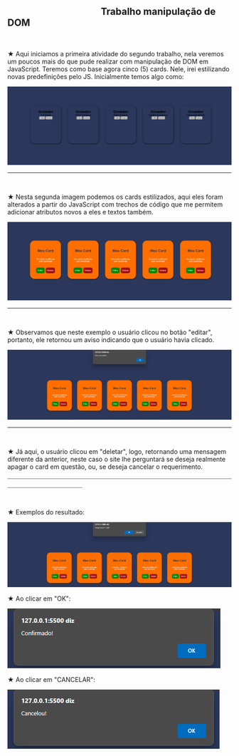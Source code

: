 <h2>          Trabalho manipulação de DOM</h2>
<br>
<p>★ Aqui iniciamos a primeira atividade do segundo trabalho,
nela veremos um poucos mais do que pude realizar com manipulação de DOM em
JavaScript. Teremos como base agora cinco (5) cards. Nele, irei estilizando
novas predefinições pelo JS. Inicialmente temos algo como:</p>
<img src="/imagens/imagem.png" alt="primeira-imagem">
<hr>
<br>
<p>★ Nesta segunda imagem podemos os cards estilizados, aqui eles foram
alterados a partir do JavaScript com trechos de código que me permitem
adicionar atributos novos a eles e textos também.</p>
<img src="/imagens/imagem2.png" alt="segunda-imagem">
<hr>
<br>
<p>★ Observamos que neste exemplo o usuário clicou no botão "editar",
portanto, ele retornou um aviso indicando que o usuário havia clicado.</p>
<img src="/imagens/imagem3.png" alt="segunda-imagem">
<hr>
<br>
<p>★ Já aqui, o usuário clicou em "deletar", logo, retornando uma mensagem
diferente da anterior, neste caso o site lhe perguntará se deseja realmente
apagar o card em questão, ou, se deseja cancelar o requerimento.</p>
￣￣￣￣￣￣￣￣￣￣￣￣￣￣￣￣￣￣￣￣￣￣￣￣￣￣￣￣￣￣￣￣￣￣￣￣￣￣￣￣￣￣￣￣￣￣￣￣
<br>
<br>
<p>★ Exemplos do resultado:</p>
<img src="/imagens/imagem4.png" alt="segunda-imagem">
<br>
<p>★ Ao clicar em "OK":</p>
<img src="/imagens/imagem5.png" alt="segunda-imagem">
<br>
<p>★ Ao clicar em "CANCELAR":</p>
<img src="/imagens/imagem6.png" alt="segunda-imagem">